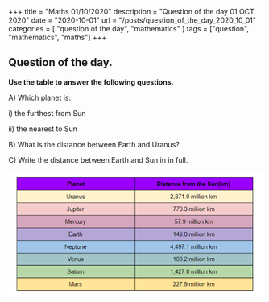 +++
title = "Maths 01/10/2020"
description = "Question of the day 01 OCT 2020"
date = "2020-10-01"
url = "/posts/question_of_the_day_2020_10_01"
categories = [ "question of the day", "mathematics" ]
tags = ["question", "mathematics", "maths"]
+++

## Question of the day.
 
 
**Use the table to answer the following questions.**

A) Which planet is: 

i) the furthest from Sun

ii) the nearest to Sun

B) What is the distance between Earth and Uranus?

C) Write the distance between Earth and Sun in in full.



![Question](/images/distance_20201001.png)

